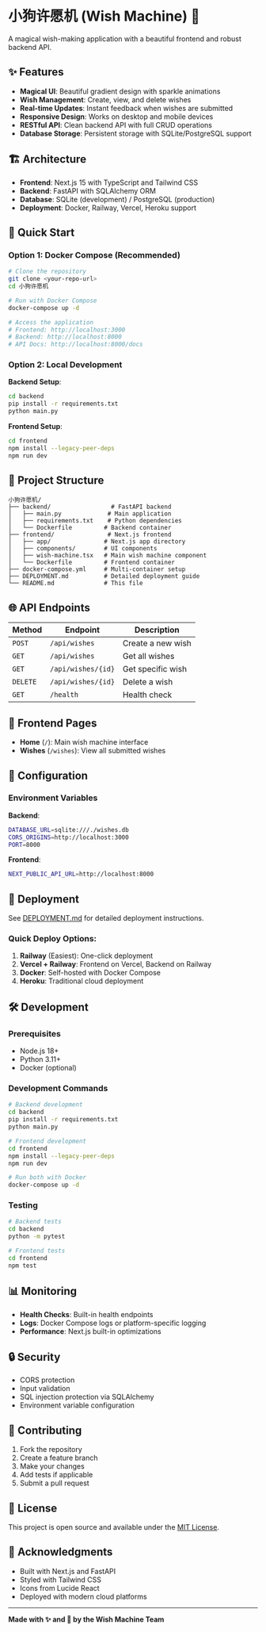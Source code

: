 # 小狗许愿机 (Wish Machine) 🌟

A magical wish-making application with a beautiful frontend and robust backend API.

## ✨ Features

- **Magical UI**: Beautiful gradient design with sparkle animations
- **Wish Management**: Create, view, and delete wishes
- **Real-time Updates**: Instant feedback when wishes are submitted
- **Responsive Design**: Works on desktop and mobile devices
- **RESTful API**: Clean backend API with full CRUD operations
- **Database Storage**: Persistent storage with SQLite/PostgreSQL support

## 🏗️ Architecture

- **Frontend**: Next.js 15 with TypeScript and Tailwind CSS
- **Backend**: FastAPI with SQLAlchemy ORM
- **Database**: SQLite (development) / PostgreSQL (production)
- **Deployment**: Docker, Railway, Vercel, Heroku support

## 🚀 Quick Start

### Option 1: Docker Compose (Recommended)

```bash
# Clone the repository
git clone <your-repo-url>
cd 小狗许愿机

# Run with Docker Compose
docker-compose up -d

# Access the application
# Frontend: http://localhost:3000
# Backend: http://localhost:8000
# API Docs: http://localhost:8000/docs
```

### Option 2: Local Development

**Backend Setup**:
```bash
cd backend
pip install -r requirements.txt
python main.py
```

**Frontend Setup**:
```bash
cd frontend
npm install --legacy-peer-deps
npm run dev
```

## 📁 Project Structure

```
小狗许愿机/
├── backend/                 # FastAPI backend
│   ├── main.py             # Main application
│   ├── requirements.txt    # Python dependencies
│   └── Dockerfile         # Backend container
├── frontend/               # Next.js frontend
│   ├── app/               # Next.js app directory
│   ├── components/        # UI components
│   ├── wish-machine.tsx   # Main wish machine component
│   └── Dockerfile         # Frontend container
├── docker-compose.yml     # Multi-container setup
├── DEPLOYMENT.md          # Detailed deployment guide
└── README.md              # This file
```

## 🌐 API Endpoints

| Method | Endpoint | Description |
|--------|----------|-------------|
| `POST` | `/api/wishes` | Create a new wish |
| `GET` | `/api/wishes` | Get all wishes |
| `GET` | `/api/wishes/{id}` | Get specific wish |
| `DELETE` | `/api/wishes/{id}` | Delete a wish |
| `GET` | `/health` | Health check |

## 🎨 Frontend Pages

- **Home** (`/`): Main wish machine interface
- **Wishes** (`/wishes`): View all submitted wishes

## 🔧 Configuration

### Environment Variables

**Backend**:
```bash
DATABASE_URL=sqlite:///./wishes.db
CORS_ORIGINS=http://localhost:3000
PORT=8000
```

**Frontend**:
```bash
NEXT_PUBLIC_API_URL=http://localhost:8000
```

## 🚀 Deployment

See [DEPLOYMENT.md](./DEPLOYMENT.md) for detailed deployment instructions.

### Quick Deploy Options:

1. **Railway** (Easiest): One-click deployment
2. **Vercel + Railway**: Frontend on Vercel, Backend on Railway
3. **Docker**: Self-hosted with Docker Compose
4. **Heroku**: Traditional cloud deployment

## 🛠️ Development

### Prerequisites

- Node.js 18+
- Python 3.11+
- Docker (optional)

### Development Commands

```bash
# Backend development
cd backend
pip install -r requirements.txt
python main.py

# Frontend development
cd frontend
npm install --legacy-peer-deps
npm run dev

# Run both with Docker
docker-compose up -d
```

### Testing

```bash
# Backend tests
cd backend
python -m pytest

# Frontend tests
cd frontend
npm test
```

## 📊 Monitoring

- **Health Checks**: Built-in health endpoints
- **Logs**: Docker Compose logs or platform-specific logging
- **Performance**: Next.js built-in optimizations

## 🔒 Security

- CORS protection
- Input validation
- SQL injection protection via SQLAlchemy
- Environment variable configuration

## 🤝 Contributing

1. Fork the repository
2. Create a feature branch
3. Make your changes
4. Add tests if applicable
5. Submit a pull request

## 📝 License

This project is open source and available under the [MIT License](LICENSE).

## 🙏 Acknowledgments

- Built with Next.js and FastAPI
- Styled with Tailwind CSS
- Icons from Lucide React
- Deployed with modern cloud platforms

---

**Made with ✨ and 🌟 by the Wish Machine Team** 
